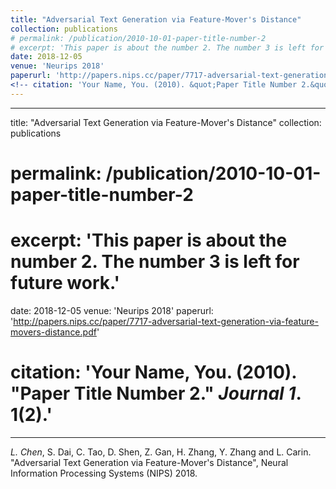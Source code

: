 ```yaml
---
title: "Adversarial Text Generation via Feature-Mover's Distance"
collection: publications
# permalink: /publication/2010-10-01-paper-title-number-2
# excerpt: 'This paper is about the number 2. The number 3 is left for future work.'
date: 2018-12-05
venue: 'Neurips 2018'
paperurl: 'http://papers.nips.cc/paper/7717-adversarial-text-generation-via-feature-movers-distance.pdf'
<!-- citation: 'Your Name, You. (2010). &quot;Paper Title Number 2.&quot; <i>Journal 1</i>. 1(2).' -->
---
```

---
title: "Adversarial Text Generation via Feature-Mover's Distance"
collection: publications
# permalink: /publication/2010-10-01-paper-title-number-2
# excerpt: 'This paper is about the number 2. The number 3 is left for future work.'
date: 2018-12-05
venue: 'Neurips 2018'
paperurl: 'http://papers.nips.cc/paper/7717-adversarial-text-generation-via-feature-movers-distance.pdf'
# citation: 'Your Name, You. (2010). &quot;Paper Title Number 2.&quot; <i>Journal 1</i>. 1(2).'
---
*L. Chen*, S. Dai, C. Tao, D. Shen, Z. Gan, H. Zhang, Y. Zhang and L. Carin. "Adversarial Text Generation via Feature-Mover's Distance", Neural Information Processing Systems (NIPS) 2018.
